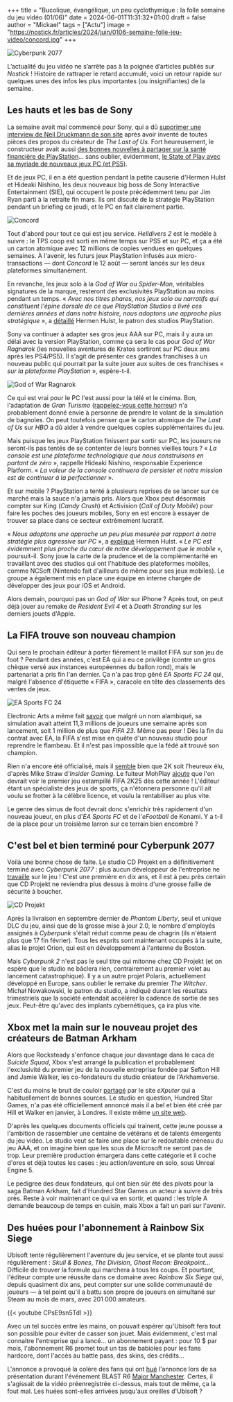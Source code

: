 +++
title = "Bucolique, évangélique, un peu cyclothymique : la folle semaine du jeu vidéo (01/06)"
date = 2024-06-01T11:31:32+01:00
draft = false
author = "Mickael"
tags = ["Actu"]
image = "https://nostick.fr/articles/2024/juin/0106-semaine-folle-jeu-video/concord.jpg"
+++

![Cyberpunk 2077](Cyberpunk.jpg "Quand tu réalises que ton plan pour sauver le monde implique de boire une autre bière.")

L’actualité du jeu vidéo ne s’arrête pas à la poignée d’articles publiés sur *Nostick* ! Histoire de rattraper le retard accumulé, voici un retour rapide sur quelques unes des infos les plus importantes (ou insignifiantes) de la semaine.

## Les hauts et les bas de Sony

La semaine avait mal commencé pour Sony, qui a dû [supprimer une interview de Neil Druckmann de son site](https://nostick.fr/articles/2024/mai/2905-ivre-sony-invente-declarations-neil-druckmann/) après avoir inventé de toutes pièces des propos du créateur de *The Last of Us*. Fort heureusement, le constructeur avait aussi [des bonnes nouvelles à partager sur la santé financière de PlayStation](https://nostick.fr/articles/2024/mai/3005-pas-si-mal-pour-playstation/)… sans oublier, évidemment, [le State of Play avec sa myriade de nouveaux jeux PC (et PS5)](https://nostick.fr/articles/2024/mai/3105-sony-paquet-pc/).

Et de jeux PC, il en a été question pendant la petite causerie d'Hermen Hulst et Hideaki Nishino, les deux nouveaux big boss de Sony Interactive Entertainment (SIE), qui occupent le poste précédemment tenu par Jim Ryan parti à la retraite fin mars. Ils ont discuté de la stratégie PlayStation pendant un briefing ce jeudi, et le PC en fait clairement partie.

![Concord](concord.jpg "Concord, le prochain gros jeu service de PlayStation, sortira sur PC et PS5 en même temps.")

Tout d'abord pour tout ce qui est jeu service. *Helldivers 2* est le modèle à suivre : le TPS coop est sorti en même temps sur PS5 et sur PC, et ça a été un carton atomique avec 12 millions de copies vendues en quelques semaines. À l'avenir, les futurs jeux PlayStation infusés aux micro-transactions — dont *Concord* le 12 août — seront lancés sur les deux plateformes simultanément.

En revanche, les jeux solo à la *God of War* ou *Spider-Man*, véritables signatures de la marque, resteront des exclusivités PlayStation au moins pendant un temps. « *Avec nos titres phares, nos jeux solo ou narratifs qui constituent l'épine dorsale de ce que PlayStation Studios a livré ces dernières années et dans notre histoire, nous adoptons une approche plus stratégique* », a [détaillé](https://www.videogameschronicle.com/news/sony-hopes-to-entice-pc-players-to-ps5-by-releasing-tentpole-games-for-console-first/) Hermen Hulst, le patron des studios PlayStation.

Sony va continuer à adapter ses gros jeux AAA sur PC, mais il y aura un délai avec la version PlayStation, comme ça sera le cas pour *God of War Ragnarok* (les nouvelles aventures de Kratos sortiront sur PC deux ans après les PS4/PS5). Il s'agit de présenter ces grandes franchises à un nouveau public qui pourrait par la suite jouer aux suites de ces franchises « *sur la plateforme PlayStation* », espère-t-il.

![God of War Ragnarok](gow.jpg "Kratos fera aussi le ménage sur PC.")

Ce qui est vrai pour le PC l'est aussi pour la télé et le cinéma. Bon, l'adaptation de *Gran Turismo* ([rappelez-vous cette horreur](https://www.metacritic.com/movie/gran-turismo/)) n'a probablement donné envie à personne de prendre le volant de la simulation de bagnoles. On peut toutefois penser que le carton atomique de *The Last of Us* sur *HBO* a dû aider à vendre quelques copies supplémentaires du jeu.

Mais puisque les jeux PlayStation finissent par sortir sur PC, les joueurs ne seront-ils pas tentés de se contenter de leurs bonnes vieilles tours ? « *La console est une plateforme technologique que nous construisons en partant de zéro* », rappelle Hideaki Nishino, responsable Experience Platform. « *La valeur de la console continuera de persister et notre mission est de continuer à la perfectionner* ».

Et sur mobile ? PlayStation a tenté à plusieurs reprises de se lancer sur ce marché mais la sauce n'a jamais pris. Alors que Xbox peut désormais compter sur King (*Candy Crush*) et Activision (*Call of Duty Mobile*) pour faire les poches des joueurs mobiles, Sony en est encore à essayer de trouver sa place dans ce secteur extrêmement lucratif.

« *Nous adoptons une approche un peu plus mesurée par rapport à notre stratégie plus agressive sur PC* », a [expliqué](https://www.videogameschronicle.com/news/playstation-boss-very-excited-about-upcoming-mobile-games/) Hermen Hulst. « *Le PC est évidemment plus proche du cœur de notre développement que le mobile* », poursuit-il. Sony joue la carte de la prudence et de la complémentarité en travaillant avec des studios qui ont l'habitude des plateformes mobiles, comme NCSoft (Nintendo fait d'ailleurs de même pour ses jeux mobiles). Le groupe a également mis en place une équipe en interne chargée de développer des jeux pour iOS et Android.

Alors demain, pourquoi pas un *God of War* sur iPhone ? Après tout, on peut déjà jouer au remake de *Resident Evil 4* et à *Death Stranding* sur les derniers jouets d'Apple.

## La FIFA trouve son nouveau champion

Qui sera le prochain éditeur à porter fièrement le maillot FIFA sur son jeu de foot ? Pendant des années, c'est EA qui a eu ce privilège (contre un gros chèque versé aux instances européennes du ballon rond), mais le partenariat a pris fin l'an dernier. Ça n'a pas trop gêné *EA Sports FC 24* qui, malgré l'absence d'étiquette « FIFA », caracole en tête des classements des ventes de jeux.

![EA Sports FC 24](EASportsFC.jpg "")

Electronic Arts a même fait [savoir](https://ir.ea.com/press-releases/press-release-details/2023/EA-SPORTS-FC-24-Sees-Massive-Fan-Engagement-to-Kick-Off-New-Era-of-Football/default.aspx) que malgré un nom alambiqué, sa simulation avait atteint 11,3 millions de joueurs une semaine après son lancement, soit 1 million de plus que *FIFA 23*. Même pas peur ! Dès la fin du contrat avec EA, la FIFA s'est mise en quête d'un nouveau studio pour reprendre le flambeau. Et il n'est pas impossible que la fédé ait trouvé son champion.

Rien n'a encore été officialisé, mais il [semble](https://x.com/MikeStrawMedia/status/1794529425247109424) bien que 2K soit  l'heureux élu, d'après Mike Straw d'*Insider Gaming*. Le fuiteur MohPlay [ajoute](https://x.com/mohplay_inc_/status/1793985090231451777) que l'on devrait voir le premier jeu estampillé FIFA 2K25 dès cette année ! L'éditeur étant un spécialiste des jeux de sports, ça n'étonnera personne qu'il ait voulu se frotter à la célèbre licence, et voulu la rentabiliser au plus vite.

Le genre des simus de foot devrait donc s'enrichir très rapidement d'un nouveau joueur, en plus d'*EA Sports FC* et de l'*eFootball* de Konami. Y a t-il de la place pour un troisième larron sur ce terrain bien encombré ?

## C'est bel et bien terminé pour Cyberpunk 2077

Voilà une bonne chose de faite. Le studio CD Projekt en a définitivement terminé avec *Cyberpunk 2077* : plus aucun développeur de l'entreprise ne [travaille](https://www.cdprojekt.com/en/wp-content/uploads-en/2024/05/cd-projekt-group-presentation-q1-2024.pdf) sur le jeu ! C'est une première en dix ans, et il est à peu près certain que CD Projekt ne reviendra plus dessus à moins d'une grosse faille de sécurité à boucher.

![CD Projekt](cdprojekt.jpg "Le nombre de développeurs attachés à chacun des projets de CD Projekt.")

Après la livraison en septembre dernier de *Phantom Liberty*, seul et unique DLC du jeu, ainsi que de la grosse mise à jour 2.0, le nombre d'employés assignés à *Cyberpunk* s'était réduit comme peau de chagrin (ils n'étaient plus que 17 fin février). Tous les esprits sont maintenant occupés à la suite, alias le projet Orion, qui est en développement à l'antenne de Boston.

Mais *Cyberpunk 2* n'est pas le seul titre qui mitonne chez CD Projekt (et on espère que le studio ne bâclera rien, contrairement au premier volet au lancement catastrophique). Il y a un autre projet Polaris, actuellement développé en Europe, sans oublier le remake du premier *The Witcher*. Michał Nowakowski, le patron du studio, a indiqué durant les résultats trimestriels que la société entendait accélérer la cadence de sortie de ses jeux. Peut-être qu'avec des implants cybernétiques, ça ira plus vite.

## Xbox met la main sur le nouveau projet des créateurs de Batman Arkham

Alors que Rocksteady s'enfonce chaque jour davantage dans le caca de *Suicide Squad*, Xbox s'est arrangé la publication et probablement l'exclusivité du premier jeu de la nouvelle entreprise fondée par Sefton Hill and Jamie Walker, les co-fondateurs du studio créateur de l'Arkhamverse.

C'est du moins le bruit de couloir [partagé](https://exputer.com/news/xbox/hundred-star-xbox-aaa-project/) par le site *eXputer*  qui a habituellement de bonnes sources. Le studio en question, Hundred Star Games, n'a pas été officiellement annoncé mais il a bel et bien été créé par Hill et Walker en janvier, à Londres. Il existe même [un site web](https://www.hundredstar.games/).

D'après les quelques documents officiels qui trainent, cette jeune pousse a l'ambition de rassembler une centaine de vétérans et de talents émergents du jeu vidéo. Le studio veut se faire une place sur le redoutable créneau du jeu AAA, et on imagine bien que les sous de Microsoft ne seront pas de trop. Leur première production émargera dans cette catégorie et il coche d'ores et déjà toutes les cases : jeu action/aventure en solo, sous Unreal Engine 5.

Le pedigree des deux fondateurs, qui ont bien sûr été des pivots pour la saga Batman Arkham, fait d'Hundred Star Games un acteur à suivre de très près. Reste à voir maintenant ce qui va en sortir, et quand : les triple A demande beaucoup de temps en cuisin, mais Xbox a fait un pari sur l'avenir.

## Des huées pour l'abonnement à Rainbow Six Siege

Ubisoft tente régulièrement l'aventure du jeu service, et se plante tout aussi régulièrement : *Skull & Bones*, *The Division*, *Ghost Recon: Breakpoint*… Difficile de trouver la formule qui marchera à tous les coups. Et pourtant, l'éditeur compte une réussite dans ce domaine avec *Rainbow Six Siege* qui, depuis quasiment dix ans, peut compter sur une solide communauté de joueurs — à tel point qu'il a battu son propre de joueurs en simultané sur Steam au mois de mars, avec 201 000 amateurs.

{{< youtube CPsE9sn5TdI >}} 

Avec un tel succès entre les mains, on pouvait espérer qu'Ubisoft fera tout son possible pour éviter de casser son jouet. Mais évidemment, c'est mal connaitre l'entreprise qui a lancé… un abonnement payant : pour 10 $ par mois, l'abonnement R6 promet tout un tas de babioles pour les fans hardcore, dont l'accès au battle pass, des skins, des crédits…

L'annonce a provoqué la colère des fans qui ont [hué](https://www.tiktok.com/@royzagaming/video/7373343581811133704) l'annonce lors de sa présentation durant l'événement BLAST R6 [Major Manchester](https://www.ubisoft.com/de-de/esports/rainbow-six/siege/news-updates/7zKCcXO9gwBPjIWQ0KsLww/welcome-to-the-blast-r6-manchester-major). Certes, il s'agissait de la vidéo préenregistrée ci-dessus, mais tout de même, ça la fout mal. Les huées sont-elles arrivées jusqu'aux oreilles d'Ubisoft ?